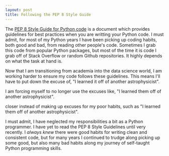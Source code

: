 ```yaml
---
layout: post
title: Following the PEP 8 Style Guide 
---
```


The [PEP 8 Style Guide for Python code](https://www.python.org/dev/peps/pep-0008/) is a document which provides guidelines for best practices when you are writting your Python code. I must admit, for most of my Python years I have been picking up coding habits, both good and bad, from reading other people's code. Sometimes I grab this code from popular Python packages, but most of the time it is code I grab off of Stack Overflow or random Github repositories. It highly depends on what the task at hand is. 

Now that I am transitioning from academia into the data science world, I am working harder to ensure my code follows these guidelines. This means I'll have to put down the excuse of, "I learned it off of another astrophysicist". 


I am forcing myself to no longer use the excuses like, "I learned them off of another astrophysicist".


closer instead of making up excuses for my poor habits, such as "I learned them off of another astrophysicist". 

I must admit, I have neglected my responsibilities a bit as a Python programmer. I have yet to read the PEP 8 Style Guidelines until very recently. I *always knew* there were good habits for writing clean and consistent code, but for many years I continued to trudge along picking up some good, but also many bad habits along my journey of self-taught Python programming skills. 



